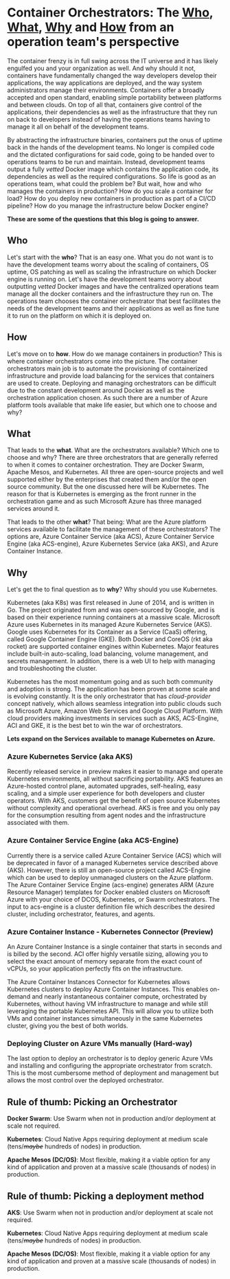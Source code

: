 # Container Orchestrators: The [Who](#who), [What](#what), [Why](#why) and [How](#how) from an operation team's perspective

The container frenzy is in full swing across the IT universe and it has likely engulfed you and your organization as well. And why should it not, containers have fundamentally changed the way developers develop their applications, the way applications are deployed, and the way system administrators manage their environments. Containers offer a broadly accepted and open standard, enabling simple portability between platforms and between clouds. On top of all that, containers give control of the applications, their dependencies as well as the infrastructure that they run on back to developers instead of having the operations teams having to manage it all on behalf of the development teams. 

By abstracting the infrastructure binaries, containers put the onus of uptime back in the hands of the development teams. No longer is compiled code and the dictated configurations for said code, going to be handed over to operations teams to be run and maintain. Instead, development teams output a fully *vetted* Docker image which contains the application code, its dependencies as well as the required configurations. So life is good as an operations team, what could the problem be? But wait, how and who manages the containers in production? How do you scale a container for load? How do you deploy new containers in production as part of a CI/CD pipeline? How do you manage the infrastructure below Docker engine? 

**These are some of the questions that this blog is going to answer.**

## Who
Let's start with the **who**? That is an easy one. What you do not want is to have the development teams worry about the scaling of containers, OS uptime, OS patching as well as scaling the infrastructure on which Docker engine is running on. Let's have the development teams worry about outputting *vetted* Docker images and have the centralized operations team manage all the docker containers and the infrastructure they run on. The operations team chooses the container orchestrator that best facilitates the needs of the development teams and their applications as well as fine tune it to run on the platform on which it is deployed on.

## How
Let's move on to **how**. How do we manage containers in production? This is where container orchestrators come into the picture. The container orchestrators main job is to automate the provisioning of containerized infrastructure and provide load balancing for the services that containers are used to create. Deploying and managing orchestrators can be difficult due to the constant development around Docker as well as the orchestration application chosen. As such there are a number of Azure platform tools available that make life easier, but which one to choose and why? 

## What
That leads to the **what**. What are the orchestrators available? Which one to choose and why? There are three orchestrators that are generally referred to when it comes to container orchestration. They are Docker Swarm, Apache Mesos, and Kubernetes. All three are open-source projects and well supported either by the enterprises that created them and/or the open source community. But the one discussed here will be Kubernetes. The reason for that is Kubernetes is emerging as the front runner in the orchestration game and as such Microsoft Azure has three managed services around it.

That leads to the other **what**? That being: What are the Azure platform services available to facilitate the management of these orchestrators? The options are, Azure Container Service (aka ACS), Azure Container Service Engine (aka ACS-engine), Azure Kubernetes Service (aka AKS), and Azure Container Instance.

## Why
Let's get the to final question as to **why**? Why should you use Kubernetes.

Kubernetes (aka K8s) was first released in June of 2014, and is written in Go. The project originated from and was open-sourced by Google, and is based on their experience running containers at a massive scale. Microsoft Azure uses Kubernetes in its managed Azure Kubernetes Service (AKS). Google uses Kubernetes for its Container as a Service (CaaS) offering, called Google Container Engine (GKE). Both Docker and CoreOS (rkt aka rocket) are supported container engines within Kubernetes. Major features include built-in auto-scaling, load balancing, volume management, and secrets management. In addition, there is a web UI to help with managing and troubleshooting the cluster.

Kubernetes has the most momentum going and as such both community and adoption is strong. The application has been proven at some scale and is evolving constantly. It is the only orchestrator that has *cloud-provider* concept natively, which allows seamless integration into public clouds such as Microsoft Azure, Amazon Web Services and Google Cloud Platform. With cloud providers making investments in services such as AKS, ACS-Engine, ACI and GKE, it is the best bet to win the war of orchestrators.

**Lets expand on the Services available to manage Kubernetes on Azure.**
### Azure Kubernetes Service (aka AKS)
Recently released service in preview makes it easier to manage and operate Kubernetes environments, all without sacrificing portability. AKS features an Azure-hosted control plane, automated upgrades, self-healing, easy scaling, and a simple user experience for both developers and cluster operators. With AKS, customers get the benefit of open source Kubernetes without complexity and operational overhead. AKS is free and you only pay for the consumption resulting from agent nodes and the infrastructure associated with them.

### Azure Container Service Engine (aka ACS-Engine)
Currently there is a service called Azure Container Service (ACS) which will be deprecated in favor of a managed Kubernetes service described above (AKS). However, there is still an open-source project called ACS-Engine which can be used to deploy unmanaged clusters on the Azure platform. The Azure Container Service Engine (acs-engine) generates ARM (Azure Resource Manager) templates for Docker enabled clusters on Microsoft Azure with your choice of DCOS, Kubernetes, or Swarm orchestrators. The input to acs-engine is a cluster definition file which describes the desired cluster, including orchestrator, features, and agents. 

### Azure Container Instance - Kubernetes Connector (Preview)
An Azure Container Instance is a single container that starts in seconds and is billed by the second. ACI offer highly versatile sizing, allowing you to select the exact amount of memory separate from the exact count of vCPUs, so your application perfectly fits on the infrastructure. 

The Azure Container Instances Connector for Kubernetes allows Kubernetes clusters to deploy Azure Container Instances. This enables on-demand and nearly instantaneous container compute, orchestrated by Kubernetes, without having VM infrastructure to manage and while still leveraging the portable Kubernetes API. This will allow you to utilize both VMs and container instances simultaneously in the same Kubernetes cluster, giving you the best of both worlds.

### Deploying Cluster on Azure VMs manually (Hard-way)
The last option to deploy an orchestrator is to deploy generic Azure VMs and installing and configuring the appropriate orchestrator from scratch. This is the most cumbersome method of deployment and management but allows the most control over the deployed orchestrator. 

## Rule of thumb: Picking an Orchestrator

**Docker Swarm**: Use Swarm when not in production and/or deployment at scale not required.

**Kubernetes**: Cloud Native Apps requiring deployment at medium scale (tens/~~*maybe*~~ hundreds of nodes) in production.

**Apache Mesos (DC/OS)**: Most flexible, making it a viable option for any kind of application and proven at a massive scale (thousands of nodes) in production.

## Rule of thumb: Picking a deployment method

**AKS**: Use Swarm when not in production and/or deployment at scale not required.

**Kubernetes**: Cloud Native Apps requiring deployment at medium scale (tens/~~*maybe*~~ hundreds of nodes) in production.

**Apache Mesos (DC/OS)**: Most flexible, making it a viable option for any kind of application and proven at a massive scale (thousands of nodes) in production.
